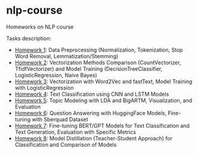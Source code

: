 # nlp-course
Homeworks on NLP course

Tasks description:
- [Homework 1](https://gist.github.com/pacifikus/dddc104ffc21b11d1cc51fc5c05b8c31): Data Preprocessing (Normalization, Tokenization, Stop Word Removal, Lemmatization/Stemming)
- [Homework 2](https://gist.github.com/pacifikus/a1e3c0bf11cd1026a869bbb0a70c6520): Vectorization Methods Comparison (CountVectorizer, TfidfVectorizer) and Model Training (DecisionTreeClassifier, LogisticRegression, Naive Bayes)
- [Homework 3](https://gist.github.com/pacifikus/27d71a19ea340173bd895a8e0e9209e5): Vectorization with Word2Vec and fastText, Model Training with LogisticRegression
- [Homework 4](https://gist.github.com/pacifikus/9abb59d5e2aa6f768cf3d7396c74a549): Text Classification using CNN and LSTM Models
- [Homework 5](https://gist.github.com/pacifikus/923562da807153288db589737ec545fe): Topic Modeling with LDA and BigARTM, Visualization, and Evaluation
- [Homework 6](https://gist.github.com/pacifikus/b3fc081d8412ce6d76063b33edc53995): Question Answering with HuggingFace Models, Fine-tuning with Sberquad Dataset
- [Homework 7](https://gist.github.com/pacifikus/90db14d7f7b343e3f41104100605d83b): Fine-tuning BERT/GPT Models for Text Classification and Text Generation, Evaluation with Specific Metrics
- [Homework 8](https://gist.github.com/pacifikus/a11bf67d7bf49781315fedd41855bfa4): Model Distillation (Teacher-Student Approach) for Classification and Comparison of Models
